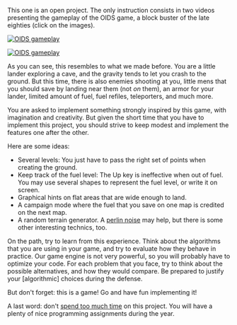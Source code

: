 This one is an open project. The only instruction consists in two
videos presenting the gameplay of the OIDS game, a block buster of the
late eighties (click on the images). 

[![OIDS gameplay](http://img.youtube.com/vi/OrtrdDaKIQY/0.jpg)](https://www.youtube.com/embed/OrtrdDaKIQY)

[![OIDS gameplay](http://img.youtube.com/vi/WxhmMGLVjQ4/0.jpg)](https://www.youtube.com/embed/WxhmMGLVjQ4)

As you can see, this resembles to what we made before. You are a
little lander exploring a cave, and the gravity tends to let you crash
to the ground. But this time, there is also enemies shooting at you,
little mens that you should save by landing near them (not *on*
them), an armor for your lander, limited amount of fuel, fuel refiles,
teleporters, and much more. 

You are asked to implement something strongly inspired by this game,
with imagination and creativity. But given the short time that you
have to implement this project, you should strive to keep modest and
implement the features one after the other. 

Here are some ideas:

- Several levels: You just have to pass the right set of points when
  creating the ground.
- Keep track of the fuel level: The Up key is ineffective when out of
  fuel. You may use several shapes to represent the fuel level, or
  write it on screen.
- Graphical hints on flat areas that are wide enough to land.
- A campaign mode where the fuel that you save on one map is credited
  on the next map.
- A random terrain generator. A
  [perlin noise](http://gamedev.stackexchange.com/questions/20588/how-can-i-generate-worms-style-terrain) may help, but there is some other interesting technics, too.

On the path, try to learn from this experience. Think about the
algorithms that you are using in your game, and try to evaluate how
they behave in practice. Our game engine is not very powerful, so you
will probably have to optimize your code. For each problem that you
face, try to think about the possible alternatives, and how they would
compare. Be prepared to justify your [algorithmic] choices during the
defense.

But don't forget: this is a game! Go and have fun implementing it!


A last word: don't [spend too much time](TOnotDO) on this project. You
will have a plenty of nice programming assignments during the year.
